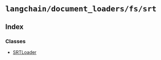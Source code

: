 `langchain/document_loaders/fs/srt`
===================================

Index[​](#index "Direct link to Index")
---------------------------------------

### Classes[​](#classes "Direct link to Classes")

*   [SRTLoader](/docs/api/document_loaders_fs_srt/classes/SRTLoader)